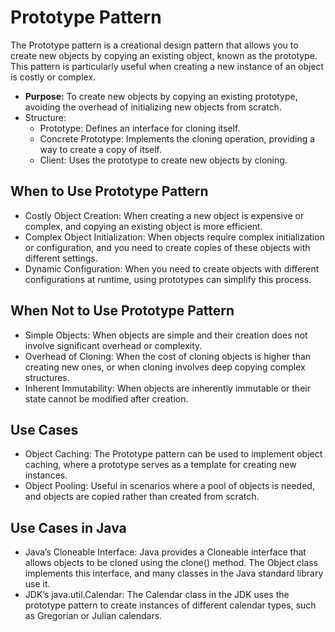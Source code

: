 # Prototype Pattern

The Prototype pattern is a creational design pattern that allows you to create new objects by copying an existing object, known as the prototype. This pattern is particularly useful when creating a new instance of an object is costly or complex.
* **Purpose:** To create new objects by copying an existing prototype, avoiding the overhead of initializing new objects from scratch.
* Structure:
  - Prototype: Defines an interface for cloning itself.
  - Concrete Prototype: Implements the cloning operation, providing a way to create a copy of itself.
  - Client: Uses the prototype to create new objects by cloning.


## When to Use Prototype Pattern
* Costly Object Creation: When creating a new object is expensive or complex, and copying an existing object is more efficient.
* Complex Object Initialization: When objects require complex initialization or configuration, and you need to create copies of these objects with different settings.
* Dynamic Configuration: When you need to create objects with different configurations at runtime, using prototypes can simplify this process.

## When Not to Use Prototype Pattern
* Simple Objects: When objects are simple and their creation does not involve significant overhead or complexity.
* Overhead of Cloning: When the cost of cloning objects is higher than creating new ones, or when cloning involves deep copying complex structures.
* Inherent Immutability: When objects are inherently immutable or their state cannot be modified after creation.

## Use Cases
* Object Caching: The Prototype pattern can be used to implement object caching, where a prototype serves as a template for creating new instances.
* Object Pooling: Useful in scenarios where a pool of objects is needed, and objects are copied rather than created from scratch.

## Use Cases in Java
* Java’s Cloneable Interface: Java provides a Cloneable interface that allows objects to be cloned using the clone() method. The Object class implements this interface, and many classes in the Java standard library use it.
* JDK’s java.util.Calendar: The Calendar class in the JDK uses the prototype pattern to create instances of different calendar types, such as Gregorian or Julian calendars.
